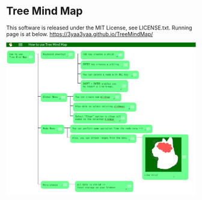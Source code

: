 # Tree Mind Map

This software is released under the MIT License, see LICENSE.txt.
Running page is at below.
https://3yaa3yaa.github.io/TreeMindMap/

![howto](https://github.com/3yaa3yaa/TreeMindMap/blob/master/HowTo.png)
